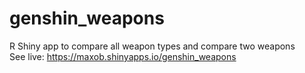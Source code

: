 # genshin_weapons
R Shiny app to compare all weapon types and compare two weapons <br>
See live: https://maxob.shinyapps.io/genshin_weapons
